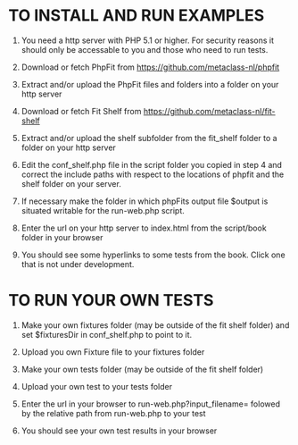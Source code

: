TO INSTALL AND RUN EXAMPLES
===========================

1. You need a http server with PHP 5.1 or higher. For security reasons it should only be accessable 
   to you and those who need to run tests.

2. Download or fetch PhpFit from https://github.com/metaclass-nl/phpfit

3. Extract and/or upload the PhpFit files and folders into a folder on your http server

4. Download or fetch Fit Shelf from https://github.com/metaclass-nl/fit-shelf

5.  Extract and/or upload the shelf subfolder from the fit_shelf folder to a folder on your http server

6. Edit the conf_shelf.php file in the script folder you copied in step 4 and correct the include paths
   with respect to the locations of phpfit and the shelf folder on your server.
   
7. If necessary make the folder in which phpFits output file $output is situated 
   writable for the  run-web.php script.

8. Enter the url on your http server to index.html from the script/book folder in your browser

9. You should see some hyperlinks to some tests from the book. Click one that is not under development.


TO RUN YOUR OWN TESTS
=====================

1. Make your own fixtures folder (may be outside of the fit shelf folder)
   and set $fixturesDir in conf_shelf.php to point to it.
   
2. Upload you own Fixture file to your fixtures folder

3. Make your own tests folder  (may be outside of the fit shelf folder)

4. Upload your own test to your tests folder 
   
5. Enter the url in your browser to run-web.php?input_filename= folowed by the relative 
    path from run-web.php to your test
    
6. You should see your own test results in your browser 